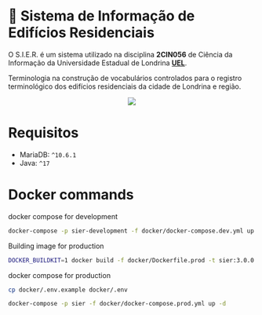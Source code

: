 # 🏢 Sistema de Informação de Edifícios Residenciais
O S.I.E.R. é um sistema utilizado na disciplina **2CIN056** de Ciência da Informação da Universidade Estadual de Londrina [**UEL**](http://www.uel.br/ceca/cin/index.html).


Terminologia na construção de vocabulários
controlados para o registro terminológico dos edifícios residenciais da cidade de Londrina e região.

<p align="center">
  <img src="https://i.imgur.com/mLzFCnJ.png">
</p>

# Requisitos
 - MariaDB: `^10.6.1`
 - Java: `^17`

# Docker commands

docker compose for development
```bash
docker-compose -p sier-development -f docker/docker-compose.dev.yml up -d
```

Building image for production
```bash
DOCKER_BUILDKIT=1 docker build -f docker/Dockerfile.prod -t sier:3.0.0 .
```

docker compose for production
```bash
cp docker/.env.example docker/.env

docker-compose -p sier -f docker/docker-compose.prod.yml up -d
```